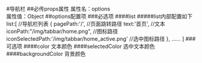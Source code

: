 #导航栏
##必传props属性
属性名：options     
属性值：Object
##options配置项
###必选项
####list
#####list内部配置如下     
      list:[                //导航栏列表
        {
          pagePath:'/',     //页面跳转路径
          text:'首页',       //文本
          iconPath:"/img/tabbar/home.png",  //图标路径
          iconSelectedPath:'/img/tabbar/home_active.png'    //选中图标路径
        },
        ......
      ]
###可选项
####color
文本颜色
####selectedColor
选中文本颜色
####backgroundColor
背景颜色
